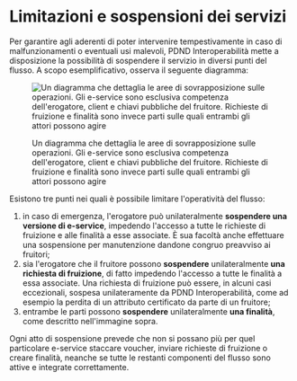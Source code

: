 # Limitazioni e sospensioni dei servizi

Per garantire agli aderenti di poter intervenire tempestivamente in caso di malfunzionamenti o eventuali usi malevoli, PDND Interoperabilità mette a disposizione la possibilità di sospendere il servizio in diversi punti del flusso. A scopo esemplificativo, osserva il seguente diagramma:

<figure><img src="../../.gitbook/assets/interop_funzionamento_generale_02.png" alt="Un diagramma che dettaglia le aree di sovrapposizione sulle operazioni. Gli e-service sono esclusiva competenza dell&#x27;erogatore, client e chiavi pubbliche del fruitore. Richieste di fruizione e finalità sono invece parti sulle quali entrambi gli attori possono agire"><figcaption><p>Un diagramma che dettaglia le aree di sovrapposizione sulle operazioni. Gli e-service sono esclusiva competenza dell'erogatore, client e chiavi pubbliche del fruitore. Richieste di fruizione e finalità sono invece parti sulle quali entrambi gli attori possono agire</p></figcaption></figure>

Esistono tre punti nei quali è possibile limitare l'operatività del flusso:&#x20;

1. in caso di emergenza, l'erogatore può unilateralmente **sospendere una versione di e-service**, impedendo l'accesso a tutte le richieste di fruizione e alle finalità a esse associate. È sua facoltà anche effettuare una sospensione per manutenzione dandone congruo preavviso ai fruitori;
2. sia l'erogatore che il fruitore possono **sospendere** unilateralmente **una richiesta di fruizione**, di fatto impedendo l'accesso a tutte le finalità a essa associate. Una richiesta di fruizione può essere, in alcuni casi eccezionali, sospesa unilateramente da PDND Interoperabilità, come ad esempio la perdita di un attributo certificato da parte di un fruitore;
3. entrambe le parti possono **sospendere** unilateralmente **una finalità**, come descritto nell'immagine sopra.&#x20;

Ogni atto di sospensione prevede che non si possano più per quel particolare e-service staccare voucher, inviare richieste di fruizione o creare finalità, neanche se tutte le restanti componenti del flusso sono attive e integrate correttamente.
